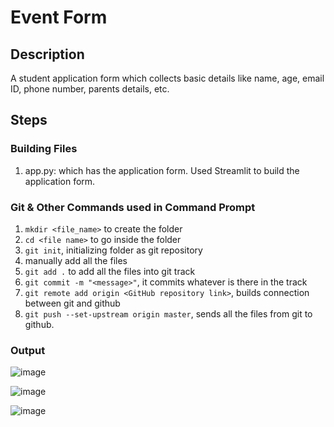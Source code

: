 # Event Form

## Description
A student application form which collects basic details like name, age, email ID, phone number, parents details, etc.

## Steps

### Building Files
1) app.py: which has the application form.  Used Streamlit to build the application form.

### Git & Other Commands used in Command Prompt
1) `mkdir <file_name>` to create the folder
2) `cd <file name>` to go inside the folder
3) `git init`, initializing folder as git repository
4) manually add all the files
5) `git add .` to add all the files into git track
6) `git commit -m "<message>"`, it commits whatever is there in the track
7) `git remote add origin <GitHub repository link>`, builds connection between git and github
8) `git push --set-upstream origin master`, sends all the files from git to github.


### Output
  
  ![image](https://github.com/user-attachments/assets/d9b65ec7-4041-46e6-9e7a-7ac20230a077)

  ![image](https://github.com/user-attachments/assets/c2f77ddc-7268-4dbf-9c00-2bb928ac3d63)

  ![image](https://github.com/user-attachments/assets/4b453db1-9b5f-4ab7-aac6-24c474324af6)

